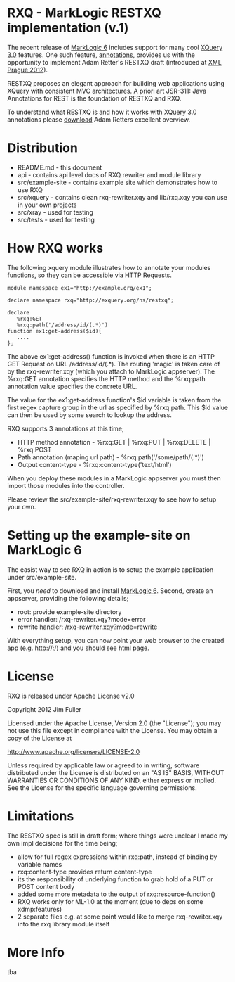 # RXQ - MarkLogic RESTXQ implementation (v.1)

The recent release of [MarkLogic 6](http://www.marklogic.com) includes support for many cool [XQuery 3.0](http://www.w3.org/TR/xquery-30) features. 
One such feature, [annotations](http://www.w3.org/TR/xquery-30/#id-annotations), provides us with the opportunity to implement Adam Retter's RESTXQ draft (introduced at [XML Prague 2012](http://archive.xmlprague.cz/2012/sessions.html#RESTful-XQuery---Standardised-XQuery-3.0-Annotations-for-REST)).

RESTXQ proposes an elegant approach for building web applications using XQuery with consistent MVC architectures. A priori art JSR-311: Java Annotations for REST is the foundation of RESTXQ and RXQ.

To understand what RESTXQ is and how it works with XQuery 3.0 annotations please [download](http://archive.xmlprague.cz/2012/presentations/RESTful_XQuery.pdf) Adam Retters excellent overview.

# Distribution

* README.md - this document
* api - contains api level docs of RXQ rewriter and module library
* src/example-site - contains example site which demonstrates how to use RXQ
* src/xquery - contains clean rxq-rewriter.xqy and lib/rxq.xqy you can use in your own projects
* src/xray - used for testing
* src/tests - used for testing

# How RXQ works

The following xquery module illustrates how to annotate your modules functions, so they can be accessible via HTTP Requests.

```
module namespace ex1="﻿http://example.org/ex1";

declare namespace rxq="﻿http://exquery.org/ns/restxq";

declare 
   %rxq:GET 
   %rxq:path('/address/id/(.*)') 
function ex1:get-address($id){ 
   .... 
};
```
The above ex1:get-address() function is invoked when there is an HTTP GET Request on URL /address/id/(.*). The routing 'magic' is taken care of by the rxq-rewriter.xqy (which you attach to MarkLogic appserver). The %rxq:GET annotation specifies the HTTP method and the %rxq:path annotation value specifies the concrete URL.

The value for the ex1:get-address function's $id variable is taken from the first regex capture group in the url as specified by %rxq:path. This $id value can then be used by some search to lookup the address.

RXQ supports 3 annotations at this time;

* HTTP method annotation - %rxq:GET | %rxq:PUT | %rxq:DELETE | %rxq:POST
* Path annotation (maping url path) - %rxq:path('/some/path/(.*)')
* Output content-type - %rxq:content-type('text/html')

When you deploy these modules in a MarkLogic appserver you must then import those modules into the controller.

Please review the src/example-site/rxq-rewriter.xqy to see how to setup your own.

# Setting up the example-site on MarkLogic 6

The easist way to see RXQ in action is to setup the example application under src/example-site.

First, you *need* to download and install [MarkLogic 6](https://developer.marklogic.com/products). Second, create an appserver, providing the following details;

* root: provide example-site directory
* error handler: /rxq-rewriter.xqy?mode=error
* rewrite handler: /rxq-rewriter.xqy?mode=rewrite

With everything setup, you can now point your web browser to the created app (e.g. http://<host>:<port>/) and you should see html page.

# License

RXQ is released under Apache License v2.0

Copyright 2012 Jim Fuller

Licensed under the Apache License, Version 2.0 (the "License"); you may not use this file except in compliance with the License. You may obtain a copy of the License at

http://www.apache.org/licenses/LICENSE-2.0

Unless required by applicable law or agreed to in writing, software distributed under the License is distributed on an "AS IS" BASIS, WITHOUT WARRANTIES OR CONDITIONS OF ANY KIND, either express or implied. See the License for the specific language governing permissions.

# Limitations

The RESTXQ spec is still in draft form; where things were unclear I made my own impl decisions for the time being;
 
 * allow for full regex expressions within rxq:path, instead of binding by variable names
 * rxq:content-type provides return content-type
 * its the responsibility of underlying function to grab hold of a PUT or POST content body
 * added some more metadata to the output of rxq:resource-function() 
 * RXQ works only for ML-1.0 at the moment (due to deps on some xdmp:features)
 * 2 separate files e.g. at some point would like to merge rxq-rewriter.xqy into the rxq library module itself

# More Info

 tba
